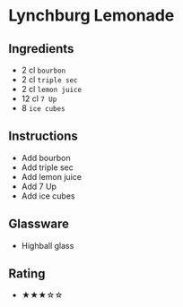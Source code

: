 # Lynchburg Lemonade

## Ingredients
- 2 cl `bourbon`
- 2 cl `triple sec`
- 2 cl `lemon juice`
- 12 cl `7 Up`
- 8 `ice cubes`

## Instructions
- Add bourbon
- Add triple sec
- Add lemon juice
- Add 7 Up
- Add ice cubes

## Glassware
- Highball glass

## Rating
- ★★★☆☆